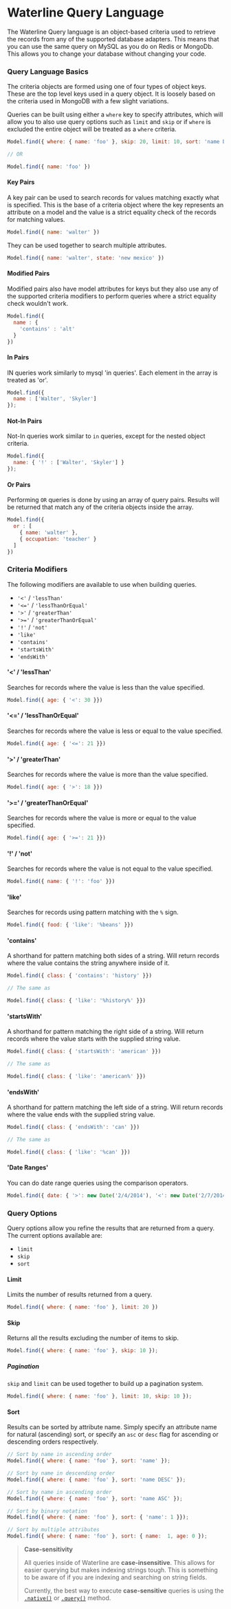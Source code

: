 # Waterline Query Language

The Waterline Query language is an object-based criteria used to retrieve the records from any of the supported database adapters. This means that you can use the same query on MySQL as you do on Redis or MongoDb. This allows you to change your database without changing your code.

### Query Language Basics

The criteria objects are formed using one of four types of object keys. These are the top level
keys used in a query object. It is loosely based on the criteria used in MongoDB with a few slight variations.

Queries can be built using either a `where` key to specify attributes, which will allow you to also use query options such as `limit` and `skip` or if `where` is excluded the entire object will be treated as a `where` criteria.

```javascript
Model.find({ where: { name: 'foo' }, skip: 20, limit: 10, sort: 'name DESC' });

// OR

Model.find({ name: 'foo' })
```

#### Key Pairs

A key pair can be used to search records for values matching exactly what is specified. This is the base of a criteria object where the key represents an attribute on a model and the value is a strict equality check of the records for matching values.

```javascript
Model.find({ name: 'walter' })
```

They can be used together to search multiple attributes.

```javascript
Model.find({ name: 'walter', state: 'new mexico' })
```

#### Modified Pairs

Modified pairs also have model attributes for keys but they also use any of the supported criteria modifiers to perform queries where a strict equality check wouldn't work.

```javascript
Model.find({
  name : {
    'contains' : 'alt'
  }
})
```

#### In Pairs

IN queries work similarly to mysql 'in queries'. Each element in the array is treated as 'or'.

```javascript
Model.find({
  name : ['Walter', 'Skyler']
});
```

#### Not-In Pairs

Not-In queries work similar to `in` queries, except for the nested object criteria.

```javascript
Model.find({
  name: { '!' : ['Walter', 'Skyler'] }
});
```

#### Or Pairs

Performing `OR` queries is done by using an array of query pairs. Results will be returned that
match any of the criteria objects inside the array.

```javascript
Model.find({
  or : [
    { name: 'walter' },
    { occupation: 'teacher' }
  ]
})
```

### Criteria Modifiers

The following modifiers are available to use when building queries.

* `'<'` / `'lessThan'`
* `'<='` / `'lessThanOrEqual'`
* `'>'` / `'greaterThan'`
* `'>='` / `'greaterThanOrEqual'`
* `'!'` / `'not'`
* `'like'`
* `'contains'`
* `'startsWith'`
* `'endsWith'`


#### '<' / 'lessThan'

Searches for records where the value is less than the value specified.

```javascript
Model.find({ age: { '<': 30 }})
```

#### '<=' / 'lessThanOrEqual'

Searches for records where the value is less or equal to the value specified.

```javascript
Model.find({ age: { '<=': 21 }})
```

#### '>' / 'greaterThan'

Searches for records where the value is more than the value specified.

```javascript
Model.find({ age: { '>': 18 }})
```

#### '>=' / 'greaterThanOrEqual'

Searches for records where the value is more or equal to the value specified.

```javascript
Model.find({ age: { '>=': 21 }})
```

#### '!' / 'not'

Searches for records where the value is not equal to the value specified.

```javascript
Model.find({ name: { '!': 'foo' }})
```

#### 'like'

Searches for records using pattern matching with the `%` sign.

```javascript
Model.find({ food: { 'like': '%beans' }})
```

#### 'contains'

A shorthand for pattern matching both sides of a string. Will return records where the value
contains the string anywhere inside of it.

```javascript
Model.find({ class: { 'contains': 'history' }})

// The same as

Model.find({ class: { 'like': '%history%' }})
```

#### 'startsWith'

A shorthand for pattern matching the right side of a string. Will return records where the value
starts with the supplied string value.

```javascript
Model.find({ class: { 'startsWith': 'american' }})

// The same as

Model.find({ class: { 'like': 'american%' }})
```

#### 'endsWith'

A shorthand for pattern matching the left side of a string. Will return records where the value
ends with the supplied string value.

```javascript
Model.find({ class: { 'endsWith': 'can' }})

// The same as

Model.find({ class: { 'like': '%can' }})
```

#### 'Date Ranges'

You can do date range queries using the comparison operators.

```javascript
Model.find({ date: { '>': new Date('2/4/2014'), '<': new Date('2/7/2014') } })
```

### Query Options

Query options allow you refine the results that are returned from a query. The current options
available are:

* `limit`
* `skip`
* `sort`

#### Limit

Limits the number of results returned from a query.

```javascript
Model.find({ where: { name: 'foo' }, limit: 20 })
```

#### Skip

Returns all the results excluding the number of items to skip.

```javascript
Model.find({ where: { name: 'foo' }, skip: 10 });
```

##### Pagination

`skip` and `limit` can be used together to build up a pagination system.

```javascript
Model.find({ where: { name: 'foo' }, limit: 10, skip: 10 });
```

#### Sort

Results can be sorted by attribute name. Simply specify an attribute name for natural (ascending)
sort, or specify an `asc` or `desc` flag for ascending or descending orders respectively.

```javascript
// Sort by name in ascending order
Model.find({ where: { name: 'foo' }, sort: 'name' });

// Sort by name in descending order
Model.find({ where: { name: 'foo' }, sort: 'name DESC' });

// Sort by name in ascending order
Model.find({ where: { name: 'foo' }, sort: 'name ASC' });

// Sort by binary notation
Model.find({ where: { name: 'foo' }, sort: { 'name': 1 }});

// Sort by multiple attributes
Model.find({ where: { name: 'foo' }, sort: { name:  1, age: 0 });
```

> **Case-sensitivity**
>
> All queries inside of Waterline are **case-insensitive**. This allows for easier querying but makes indexing strings tough. This is something to be aware of if you are indexing and searching on string fields.
>
> Currently, the best way to execute **case-sensitive** queries is using the [`.native()`](http://beta.sailsjs.org/#/documentation/reference/waterline/models/native.html) or [`.query()`](http://beta.sailsjs.org/#/documentation/reference/waterline/models/query.html) method.


<docmeta name="displayName" value="Query Language">
